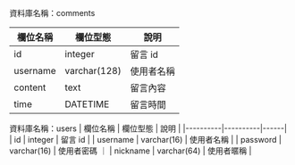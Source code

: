 資料庫名稱：comments

| 欄位名稱 | 欄位型態 | 說明 |
|----------|----------|------|
|  id  |    integer      | 留言 id     |
|  username |  varchar(128) | 使用者名稱 |
|  content  |  text    |  留言內容  |
|   time   |   DATETIME   |  留言時間 |  


資料庫名稱：users
| 欄位名稱 | 欄位型態 | 說明 |
|----------|----------|------|
|  id  |    integer      | 留言 id  |
|  username |  varchar(16) |  使用者名稱 |
| password | varchar(16) | 使用者密碼 ｜
| nickname | varchar(64) | 使用者暱稱 |